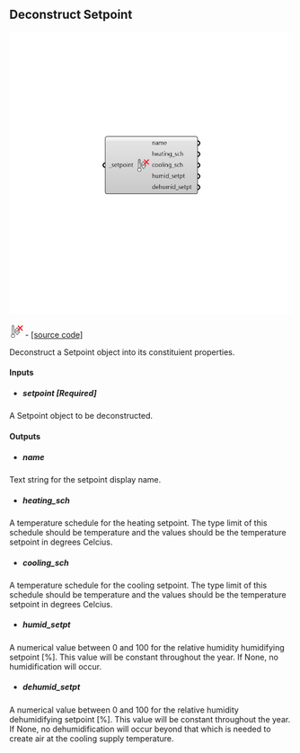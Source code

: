 ## Deconstruct Setpoint

![](../../images/components/Deconstruct_Setpoint.png)

![](../../images/icons/Deconstruct_Setpoint.png) - [[source code]](https://github.com/ladybug-tools/honeybee-grasshopper-energy/blob/master/honeybee_grasshopper_energy/src//HB%20Deconstruct%20Setpoint.py)


Deconstruct a Setpoint object into its constituient properties. 



#### Inputs
* ##### setpoint [Required]
A Setpoint object to be deconstructed. 

#### Outputs
* ##### name
Text string for the setpoint display name. 
* ##### heating_sch
A temperature schedule for the heating setpoint. The type limit of this schedule should be temperature and the values should be the temperature setpoint in degrees Celcius. 
* ##### cooling_sch
A temperature schedule for the cooling setpoint. The type limit of this schedule should be temperature and the values should be the temperature setpoint in degrees Celcius. 
* ##### humid_setpt
A numerical value between 0 and 100 for the relative humidity humidifying setpoint [%]. This value will be constant throughout the year. If None, no humidification will occur. 
* ##### dehumid_setpt
A numerical value between 0 and 100 for the relative humidity dehumidifying setpoint [%]. This value will be constant throughout the year. If None, no dehumidification will occur beyond that which is needed to create air at the cooling supply temperature. 